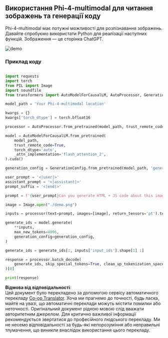 <!--
CO_OP_TRANSLATOR_METADATA:
{
  "original_hash": "83b94a515637dffaea3bae99278561a6",
  "translation_date": "2025-07-09T19:30:25+00:00",
  "source_file": "md/02.Application/04.Vision/Phi4/CreateFrontend/README.md",
  "language_code": "uk"
}
-->
## **Використання Phi-4-multimodal для читання зображень та генерації коду**

Phi-4-multimodal має потужні можливості для розпізнавання зображень. Давайте спробуємо використати Python для реалізації наступних функцій. Зображення — це сторінка ChatGPT.

![demo](../../../../../../../md/02.Application/04.Vision/Phi4/CreateFrontend/demo.png)

### **Приклад коду**



```python

import requests
import torch
from PIL import Image
import soundfile
from transformers import AutoModelForCausalLM, AutoProcessor, GenerationConfig,pipeline,AutoTokenizer

model_path = 'Your Phi-4-multimodal location'

kwargs = {}
kwargs['torch_dtype'] = torch.bfloat16

processor = AutoProcessor.from_pretrained(model_path, trust_remote_code=True)

model = AutoModelForCausalLM.from_pretrained(
    model_path,
    trust_remote_code=True,
    torch_dtype='auto',
    _attn_implementation='flash_attention_2',
).cuda()

generation_config = GenerationConfig.from_pretrained(model_path, 'generation_config.json')

user_prompt = '<|user|>'
assistant_prompt = '<|assistant|>'
prompt_suffix = '<|end|>'

prompt = f'{user_prompt}Can you generate HTML + JS code about this image <|image_1|> ? Please step by step {prompt_suffix}{assistant_prompt}'

image = Image.open("./demo.png")

inputs = processor(text=prompt, images=[image], return_tensors='pt').to('cuda:0')

generate_ids = model.generate(
    **inputs,
    max_new_tokens=4096,
    generation_config=generation_config,
)

generate_ids = generate_ids[:, inputs['input_ids'].shape[1] :]

response = processor.batch_decode(
    generate_ids, skip_special_tokens=True, clean_up_tokenization_spaces=False
)[0]

print(response)

```

**Відмова від відповідальності**:  
Цей документ було перекладено за допомогою сервісу автоматичного перекладу [Co-op Translator](https://github.com/Azure/co-op-translator). Хоча ми прагнемо до точності, будь ласка, майте на увазі, що автоматичні переклади можуть містити помилки або неточності. Оригінальний документ рідною мовою слід вважати авторитетним джерелом. Для критично важливої інформації рекомендується звертатися до професійного людського перекладу. Ми не несемо відповідальності за будь-які непорозуміння або неправильні тлумачення, що виникли внаслідок використання цього перекладу.